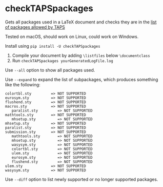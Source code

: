 # checkTAPSpackages

Gets all packages used in a LaTeX document and checks they are in the [list of packages allowed by TAPS](https://www.acm.org/publications/taps/accepted-latex-packages)

Tested on macOS, should work on Linux, could work on Windows.

Install using ```pip install -U checkTAPSpackages```

1. Compile your document by adding ```\listfiles``` below ```\documentclass```
1. Run ```checkTAPSpackages yourGeneratedLogFile.log```

Use ```--all``` option to show all packages used.

Use ```--expand``` to expand the list of subpackages, which produces something like the following:

```
colortbl.sty         => NOT SUPPORTED
eurosym.sty          => NOT SUPPORTED
flushend.sty         => NOT SUPPORTED
macros.sty           => NOT SUPPORTED
   paralist.sty         => NOT SUPPORTED
mathtools.sty        => NOT SUPPORTED
   mhsetup.sty          => NOT SUPPORTED
mhsetup.sty          => NOT SUPPORTED
paralist.sty         => NOT SUPPORTED
submission.sty       => NOT SUPPORTED
   mathtools.sty        => NOT SUPPORTED
   mhsetup.sty          => NOT SUPPORTED
   wasysym.sty          => NOT SUPPORTED
   colortbl.sty         => NOT SUPPORTED
   ulem.sty             => NOT SUPPORTED
   eurosym.sty          => NOT SUPPORTED
   flushend.sty         => NOT SUPPORTED
ulem.sty             => NOT SUPPORTED
wasysym.sty          => NOT SUPPORTED
```

Use ```--diff``` option to list newly supported or no longer supported packages.